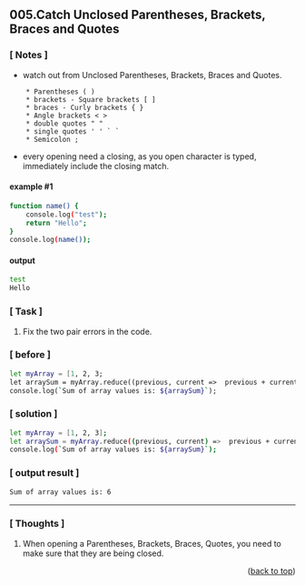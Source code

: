 <a name="topage"></a>

## 005.Catch Unclosed Parentheses, Brackets, Braces and Quotes

### [ Notes ]
  * watch out from Unclosed Parentheses, Brackets, Braces and Quotes.

```
    * Parentheses ( ) 
    * brackets - Square brackets [ ]
    * braces - Curly brackets { }
    * Angle brackets < >
    * double quotes " "
    * single quotes ' ' ` `
    * Semicolon ; 
 ```

  * every opening need a closing, as you open character is typed, immediately include the closing match.

#### example #1

```sh
function name() {
    console.log("test");
    return "Hello";
}
console.log(name());
```

#### output
```sh
test
Hello

```

### [ Task ]
  1. Fix the two pair errors in the code.

### [ before ]

```sh
let myArray = [1, 2, 3;
let arraySum = myArray.reduce((previous, current =>  previous + current);
console.log(`Sum of array values is: ${arraySum}`);
```

### [ solution ]

```sh
let myArray = [1, 2, 3];
let arraySum = myArray.reduce((previous, current) =>  previous + current);
console.log(`Sum of array values is: ${arraySum}`);
```

### [ output result ]

```sh
Sum of array values is: 6
```

-----

### [ Thoughts ]

  1. When opening a Parentheses, Brackets, Braces, Quotes, you need to make sure that they are being closed.
  

<p align="right">(<a href="#topage">back to top</a>)</p>
<br/>
<br/>
